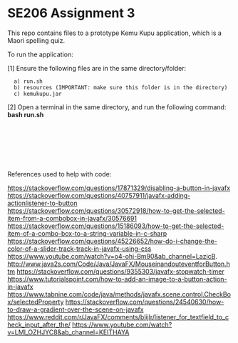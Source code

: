 # SE206 Assignment 3

This repo contains files to a prototype Kemu Kupu application, which is a Maori spelling quiz.

To run the application:

[1] Ensure the following files are in the same directory/folder:

      a) run.sh
      b) resources (IMPORTANT: make sure this folder is in the directory)
      c) kemukupu.jar
      
[2] Open a terminal in the same directory, and run the following command: __bash run.sh__


\
\
\
\
\
\
References used to help with code:

https://stackoverflow.com/questions/17871329/disabling-a-button-in-javafx 
https://stackoverflow.com/questions/40757911/javafx-adding-actionlistener-to-button 
https://stackoverflow.com/questions/30572918/how-to-get-the-selected-item-from-a-combobox-in-javafx/30576691 
https://stackoverflow.com/questions/15186093/how-to-get-the-selected-item-of-a-combo-box-to-a-string-variable-in-c-sharp 
https://stackoverflow.com/questions/45226652/how-do-i-change-the-color-of-a-slider-track-track-in-javafx-using-css 
https://www.youtube.com/watch?v=o4-ohj-Bm90&ab_channel=LazicB. 
http://www.java2s.com/Code/Java/JavaFX/MouseinandouteventforButton.htm 
https://stackoverflow.com/questions/9355303/javafx-stopwatch-timer
https://www.tutorialspoint.com/how-to-add-an-image-to-a-button-action-in-javafx 
https://www.tabnine.com/code/java/methods/javafx.scene.control.CheckBox/selectedProperty 
https://stackoverflow.com/questions/24540630/how-to-draw-a-gradient-over-the-scene-on-javafx
https://www.reddit.com/r/JavaFX/comments/blijlr/listener_for_textfield_to_check_input_after_the/ 
https://www.youtube.com/watch?v=LMl_OZHJYC8&ab_channel=KEITHAYA 
